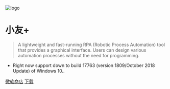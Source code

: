 ![logo](./_media/favicon.ico)

# 小友+ 

> A lightweight and fast-running RPA (Robotic Process Automation) tool that provides a graphical interface. Users can design various automation processes without the need for programming.


- Right now support down to build 17763 (version 1809/October 2018 Update) of Windows 10.. 

[微软商店](https://apps.microsoft.com/detail/xp9lv7v0p6s74z?hl=en-US&gl=CN)
[下载](https://api.winui.net/simple/v5/download_latest ':id=simple')


